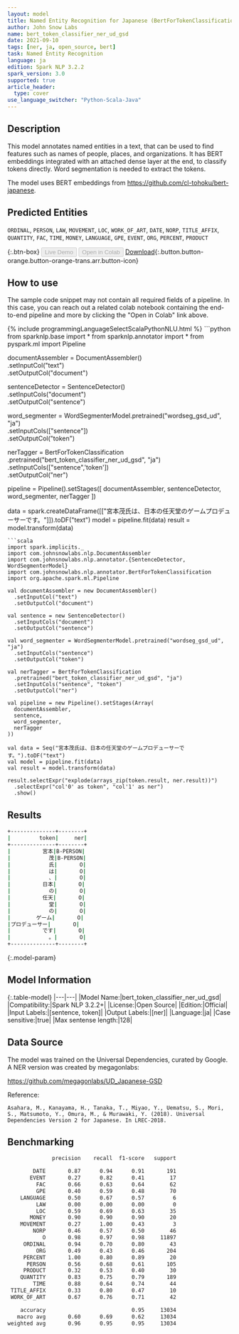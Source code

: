 ```yaml
---
layout: model
title: Named Entity Recognition for Japanese (BertForTokenClassification)
author: John Snow Labs
name: bert_token_classifier_ner_ud_gsd
date: 2021-09-10
tags: [ner, ja, open_source, bert]
task: Named Entity Recognition
language: ja
edition: Spark NLP 3.2.2
spark_version: 3.0
supported: true
article_header:
  type: cover
use_language_switcher: "Python-Scala-Java"
---
```


## Description

This model annotates named entities in a text, that can be used to find features such as names of people, places, and organizations. It has BERT embeddings integrated with an attached dense layer at the end, to classify tokens directly. Word segmentation is needed to extract the tokens.

The model uses BERT embeddings from https://github.com/cl-tohoku/bert-japanese.

## Predicted Entities

`ORDINAL`, `PERSON`, `LAW`, `MOVEMENT`, `LOC`, `WORK_OF_ART`, `DATE`, `NORP`, `TITLE_AFFIX`, `QUANTITY`, `FAC`, `TIME`, `MONEY`, `LANGUAGE`, `GPE`, `EVENT`, `ORG`, `PERCENT`, `PRODUCT`

{:.btn-box}
<button class="button button-orange" disabled>Live Demo</button>
<button class="button button-orange" disabled>Open in Colab</button>
[Download](https://s3.amazonaws.com/auxdata.johnsnowlabs.com/public/models/bert_token_classifier_ner_ud_gsd_ja_3.2.2_3.0_1631279615344.zip){:.button.button-orange.button-orange-trans.arr.button-icon}

## How to use

The sample code snippet may not contain all required fields of a pipeline. In this case, you can reach out a related colab notebook containing the end-to-end pipeline and more by clicking the "Open in Colab" link above.




<div class="tabs-box" markdown="1">
{% include programmingLanguageSelectScalaPythonNLU.html %}
```python
from sparknlp.base import *
from sparknlp.annotator import *
from pyspark.ml import Pipeline

documentAssembler = DocumentAssembler() \
    .setInputCol("text") \
    .setOutputCol("document")

sentenceDetector = SentenceDetector() \
    .setInputCols("document") \
    .setOutputCol("sentence")

word_segmenter = WordSegmenterModel.pretrained("wordseg_gsd_ud", "ja") \
    .setInputCols(["sentence"]) \
    .setOutputCol("token")

nerTagger = BertForTokenClassification \
    .pretrained("bert_token_classifier_ner_ud_gsd", "ja") \
    .setInputCols(["sentence",'token']) \
    .setOutputCol("ner")

pipeline = Pipeline().setStages([
    documentAssembler,
    sentenceDetector,
    word_segmenter,
    nerTagger
])

data = spark.createDataFrame([["宮本茂氏は、日本の任天堂のゲームプロデューサーです。"]]).toDF("text")
model = pipeline.fit(data)
result = model.transform(data)
```
```scala
import spark.implicits._
import com.johnsnowlabs.nlp.DocumentAssembler
import com.johnsnowlabs.nlp.annotator.{SentenceDetector, WordSegmenterModel}
import com.johnsnowlabs.nlp.annotator.BertForTokenClassification
import org.apache.spark.ml.Pipeline

val documentAssembler = new DocumentAssembler()
  .setInputCol("text")
  .setOutputCol("document")

val sentence = new SentenceDetector()
  .setInputCols("document")
  .setOutputCol("sentence")

val word_segmenter = WordSegmenterModel.pretrained("wordseg_gsd_ud", "ja")
  .setInputCols("sentence")
  .setOutputCol("token")

val nerTagger = BertForTokenClassification
  .pretrained("bert_token_classifier_ner_ud_gsd", "ja")
  .setInputCols("sentence", "token")
  .setOutputCol("ner")

val pipeline = new Pipeline().setStages(Array(
  documentAssembler,
  sentence,
  word_segmenter,
  nerTagger
))

val data = Seq("宮本茂氏は、日本の任天堂のゲームプロデューサーです。").toDF("text")
val model = pipeline.fit(data)
val result = model.transform(data)

result.selectExpr("explode(arrays_zip(token.result, ner.result))")
  .selectExpr("col'0' as token", "col'1' as ner")
  .show()
```
</div>

## Results

```bash
+--------------+--------+
|         token|     ner|
+--------------+--------+
|          宮本|B-PERSON|
|            茂|B-PERSON|
|            氏|       O|
|            は|       O|
|            、|       O|
|          日本|       O|
|            の|       O|
|          任天|       O|
|            堂|       O|
|            の|       O|
|        ゲーム|       O|
|プロデューサー|       O|
|          です|       O|
|            。|       O|
+--------------+--------+


```

{:.model-param}
## Model Information

{:.table-model}
|---|---|
|Model Name:|bert_token_classifier_ner_ud_gsd|
|Compatibility:|Spark NLP 3.2.2+|
|License:|Open Source|
|Edition:|Official|
|Input Labels:|[sentence, token]|
|Output Labels:|[ner]|
|Language:|ja|
|Case sensitive:|true|
|Max sentense length:|128|

## Data Source

The model was trained on the Universal Dependencies, curated by Google. A NER version was created by megagonlabs:

https://github.com/megagonlabs/UD_Japanese-GSD

Reference:

    Asahara, M., Kanayama, H., Tanaka, T., Miyao, Y., Uematsu, S., Mori, S., Matsumoto, Y., Omura, M., & Murawaki, Y. (2018). Universal Dependencies Version 2 for Japanese. In LREC-2018.

## Benchmarking

```bash
              precision    recall  f1-score   support

        DATE       0.87      0.94      0.91       191
       EVENT       0.27      0.82      0.41        17
         FAC       0.66      0.63      0.64        62
         GPE       0.40      0.59      0.48        70
    LANGUAGE       0.50      0.67      0.57         6
         LAW       0.00      0.00      0.00         0
         LOC       0.59      0.69      0.63        35
       MONEY       0.90      0.90      0.90        20
    MOVEMENT       0.27      1.00      0.43         3
        NORP       0.46      0.57      0.50        46
           O       0.98      0.97      0.98     11897
     ORDINAL       0.94      0.70      0.80        43
         ORG       0.49      0.43      0.46       204
     PERCENT       1.00      0.80      0.89        20
      PERSON       0.56      0.68      0.61       105
     PRODUCT       0.32      0.53      0.40        30
    QUANTITY       0.83      0.75      0.79       189
        TIME       0.88      0.64      0.74        44
 TITLE_AFFIX       0.33      0.80      0.47        10
 WORK_OF_ART       0.67      0.76      0.71        42

    accuracy                           0.95     13034
   macro avg       0.60      0.69      0.62     13034
weighted avg       0.96      0.95      0.95     13034

```

